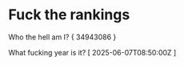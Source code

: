 # Fuck the rankings

Who the hell am I?
{ 34943086 }

What fucking year is it?
[ 2025-06-07T08:50:00Z ]
